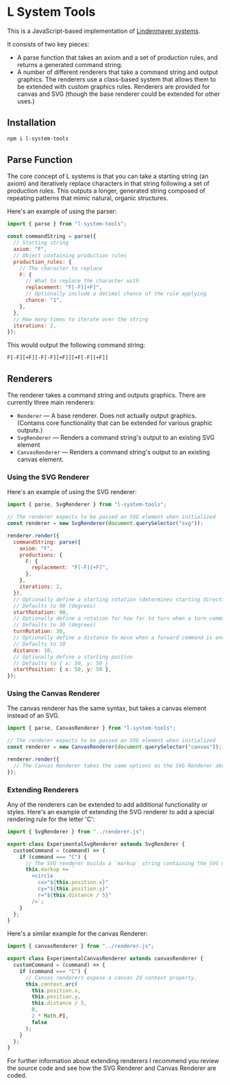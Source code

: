 # L System Tools

This is a JavaScript-based implementation of [Lindenmayer systems](https://en.wikipedia.org/wiki/l-system).

It consists of two key pieces:

- A parse function that takes an axiom and a set of production rules, and returns a generated command string.
- A number of different renderers that take a command string and output graphics. The renderers use a class-based system that allows them to be extended with custom graphics rules. Renderers are provided for canvas and SVG (though the base renderer could be extended for other uses.)

## Installation

```zsh
npm i l-system-tools
```

## Parse Function

The core concept of L systems is that you can take a starting string (an axiom) and iteratively replace characters in that string following a set of production rules. This outputs a longer, generated string composed of repeating patterns that mimic natural, organic structures.

Here's an example of using the parser:

```js
import { parse } from "l-system-tools";

const commandString = parse({
  // Starting string
  axiom: "F",
  // Object containing production rules
  production_rules: {
    // The character to replace
    F: {
      // What to replace the character with
      replacement: "F[-F][+F]",
      // Optionally include a decimal chance of the rule applying
      chance: "1",
    },
  },
  // How many times to iterate over the string
  iterations: 2,
});
```

This would output the following command string:

```
F[-F][+F][-F[-F][+F]][+F[-F][+F]]
```

## Renderers

The renderer takes a command string and outputs graphics. There are currently three main renderers:

- `Renderer` — A base renderer. Does not actually output graphics. (Contains core functionality that can be extended for various graphic outputs.)
- `SvgRenderer` — Renders a command string's output to an existing SVG element
- `CanvasRenderer` — Renders a command string's output to an existing canvas element.

### Using the SVG Renderer

Here's an example of using the SVG renderer:

```js
import { parse, SvgRenderer } from "l-system-tools";

// The renderer expects to be passed an SVG element when initialized
const renderer = new SvgRenderer(document.querySelector("svg"));

renderer.render({
  commandString: parse({
    axiom: "F",
    productions: {
      F: {
        replacement: "F[-F][+F]",
      },
    },
    iterations: 2,
  }),
  // Optionally define a starting rotation (determines starting direction)
  // Defaults to 90 (degrees)
  startRotation: 90,
  // Optionally define a rotation for how far to turn when a turn command is encountered
  // Defaults to 30 (degrees)
  turnRotation: 30,
  // Optionally define a distance to move when a forward command is encountered
  // Defaults to 10
  distance: 10,
  // Optionally define a starting poition
  // Defaults to { x: 50, y: 50 }
  startPosition: { x: 50, y: 50 },
});
```

### Using the Canvas Renderer

The canvas renderer has the same syntax, but takes a canvas element instead of an SVG.

```js
import { parse, CanvasRenderer } from "l-system-tools";

// The renderer expects to be passed an SVG element when initialized
const renderer = new CanvasRenderer(document.querySelector("canvas"));

renderer.render({
  // The Canvas Renderer takes the same options as the SVG Renderer above
});
```

### Extending Renderers

Any of the renderers can be extended to add additional functionality or styles. Here's an example of extending the SVG renderer to add a special rendering rule for the letter 'C':

```js
import { SvgRenderer } from "../renderer.js";

export class ExperimentalSvgRenderer extends SvgRenderer {
  customCommand = (command) => {
    if (command === "C") {
      // The SVG renderer builds a `markup` string containing the SVG markup
      this.markup += `
        <circle
          cx="${this.position.x}" 
          cy="${this.position.y}" 
          r="${this.distance / 5}"
        />`;
    }
  };
}
```

Here's a similar example for the canvas Renderer:

```js
import { canvasRenderer } from "../renderer.js";

export class ExperimentalCanvasRenderer extends canvasRenderer {
  customCommand = (command) => {
    if (command === "C") {
      // Canvas renderers expose a canvas 2d context property.
      this.context.arc(
        this.position.x,
        this.position.y,
        this.distance / 5,
        0,
        2 * Math.PI,
        false
      );
    }
  };
}
```

For further information about extending renderers I recommend you review the source code and see how the SVG Renderer and Canvas Renderer are coded.
